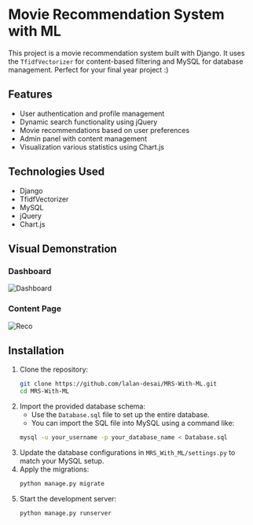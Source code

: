 # Movie Recommendation System with ML

This project is a movie recommendation system built with Django. It uses the `TfidfVectorizer` for content-based filtering and MySQL for database management. Perfect for your final year project :)

## Features

- User authentication and profile management
- Dynamic search functionality using jQuery
- Movie recommendations based on user preferences
- Admin panel with content management
- Visualization various statistics using Chart.js

## Technologies Used

- Django
- TfidfVectorizer
- MySQL
- jQuery
- Chart.js

## Visual Demonstration

### Dashboard
![Dashboard](https://github.com/user-attachments/assets/0d99a36e-29da-42fa-8266-63f938ce8a9b)

### Content Page
![Reco](https://github.com/user-attachments/assets/a7dbb8b1-1a5a-4399-bec0-80730884c79a)

## Installation

1. Clone the repository:
   ```sh
   git clone https://github.com/lalan-desai/MRS-With-ML.git
   cd MRS-With-ML
   ```
2. Import the provided database schema:
	- Use the `Database.sql` file to set up the entire database.
	- You can import the SQL file into MySQL using a command like:
	```sh
	mysql -u your_username -p your_database_name < Database.sql
	```
3. Update the database configurations in `MRS_With_ML/settings.py` to match your MySQL setup.
4. Apply the migrations:
	```sh
	python manage.py migrate
	```
5. Start the development server:
	```sh
	python manage.py runserver
	```


